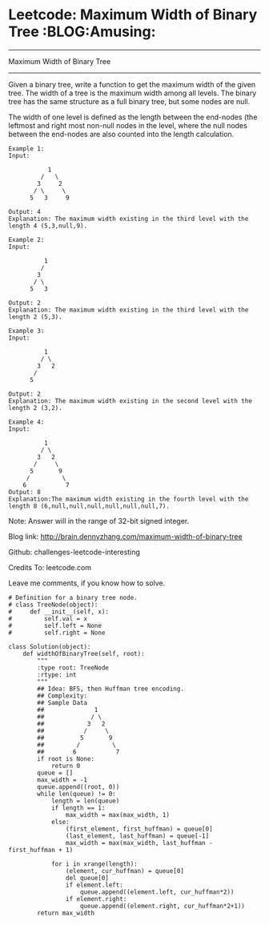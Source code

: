 # Leetcode: Maximum Width of Binary Tree     :BLOG:Amusing:


---

Maximum Width of Binary Tree  

---

Given a binary tree, write a function to get the maximum width of the given tree. The width of a tree is the maximum width among all levels. The binary tree has the same structure as a full binary tree, but some nodes are null.  

The width of one level is defined as the length between the end-nodes (the leftmost and right most non-null nodes in the level, where the null nodes between the end-nodes are also counted into the length calculation.  

    Example 1:
    Input: 
    
               1
             /   \
            3     2
           / \     \  
          5   3     9 
    
    Output: 4
    Explanation: The maximum width existing in the third level with the length 4 (5,3,null,9).

    Example 2:
    Input: 
    
              1
             /  
            3    
           / \       
          5   3     
    
    Output: 2
    Explanation: The maximum width existing in the third level with the length 2 (5,3).

    Example 3:
    Input: 
    
              1
             / \
            3   2 
           /        
          5      
    
    Output: 2
    Explanation: The maximum width existing in the second level with the length 2 (3,2).

    Example 4:
    Input: 
    
              1
             / \
            3   2
           /     \  
          5       9 
         /         \
        6           7
    Output: 8
    Explanation:The maximum width existing in the fourth level with the length 8 (6,null,null,null,null,null,null,7).

Note: Answer will in the range of 32-bit signed integer.  

Blog link: <http://brain.dennyzhang.com/maximum-width-of-binary-tree>  

Github: challenges-leetcode-interesting  

Credits To: leetcode.com  

Leave me comments, if you know how to solve.  

    # Definition for a binary tree node.
    # class TreeNode(object):
    #     def __init__(self, x):
    #         self.val = x
    #         self.left = None
    #         self.right = None
    
    class Solution(object):
        def widthOfBinaryTree(self, root):
            """
            :type root: TreeNode
            :rtype: int
            """
            ## Idea: BFS, then Huffman tree encoding. 
            ## Complexity:
            ## Sample Data
            ##              1
            ##             / \
            ##            3   2
            ##           /     \  
            ##          5       9 
            ##         /         \
            ##        6           7
            if root is None:
                return 0
            queue = []
            max_width = -1
            queue.append((root, 0))
            while len(queue) != 0:
                length = len(queue)
                if length == 1:
                    max_width = max(max_width, 1)
                else:
                    (first_element, first_huffman) = queue[0]
                    (last_element, last_huffman) = queue[-1]
                    max_width = max(max_width, last_huffman - first_huffman + 1)
    
                for i in xrange(length):
                    (element, cur_huffman) = queue[0]
                    del queue[0]
                    if element.left:
                        queue.append((element.left, cur_huffman*2))
                    if element.right:
                        queue.append((element.right, cur_huffman*2+1))
            return max_width